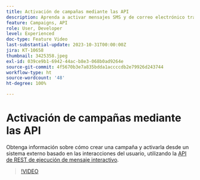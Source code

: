 ```yaml
---
title: Activación de campañas mediante las API
description: Aprenda a activar mensajes SMS y de correo electrónico transaccionales desde un sistema externo en AJO.
feature: Campaigns, API
role: User, Developer
level: Experienced
doc-type: Feature Video
last-substantial-update: 2023-10-31T00:00:00Z
jira: KT-10658
thumbnail: 3425358.jpeg
exl-id: 039ce9b1-6942-44ac-b8e3-068b0ad9264e
source-git-commit: 4f5670b3e7a835bdda1accccdb2e79926d243744
workflow-type: ht
source-wordcount: '48'
ht-degree: 100%

---
```


# Activación de campañas mediante las API

Obtenga información sobre cómo crear una campaña y activarla desde un sistema externo basado en las interacciones del usuario, utilizando la [API de REST de ejecución de mensaje interactivo](https://developer.adobe.com/journey-optimizer-apis/references/messaging/#tag/execution).

>[!VIDEO](https://video.tv.adobe.com/v/3425358/?learn=on)
